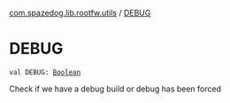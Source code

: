 [com.spazedog.lib.rootfw.utils](index.md) / [DEBUG](.)

# DEBUG

`val DEBUG: `[`Boolean`](https://kotlinlang.org/api/latest/jvm/stdlib/kotlin/-boolean/index.html)

Check if we have a debug build or debug has been forced

